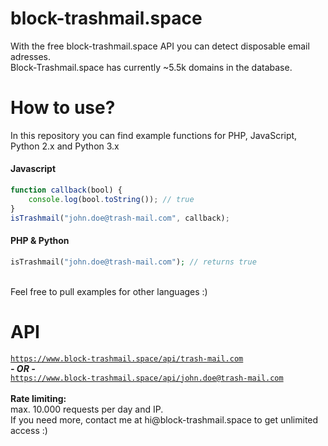 # block-trashmail.space

With the free block-trashmail.space API you can detect disposable email adresses.<br>
Block-Trashmail.space has currently ~5.5k domains in the database.

# How to use?
In this repository you can find example functions for PHP, JavaScript, Python 2.x and Python 3.x

<h4>Javascript</h4>

```javascript
function callback(bool) {
    console.log(bool.toString()); // true
}
isTrashmail("john.doe@trash-mail.com", callback);
```

<h4>PHP & Python</h4>

```php
isTrashmail("john.doe@trash-mail.com"); // returns true
```


<br>Feel free to pull examples for other languages :)

# API
<code>https://www.block-trashmail.space/api/trash-mail.com</code><br>
<b><i>- OR -</i></b><br>
<code>https://www.block-trashmail.space/api/john.doe@trash-mail.com</code><br>
<br>
<b>Rate limiting:</b><br>
max. 10.000 requests per day and IP.<br>
If you need more, contact me at &#x68;&#105;&#x40;&#x62;&#x6c;&#111;&#x63;&#107;&#x2d;&#x74;&#x72;&#97;&#115;&#x68;&#x6d;&#x61;&#105;&#x6c;&#x2e;&#x73;&#112;&#97;&#x63;&#101; to get unlimited access :) 
